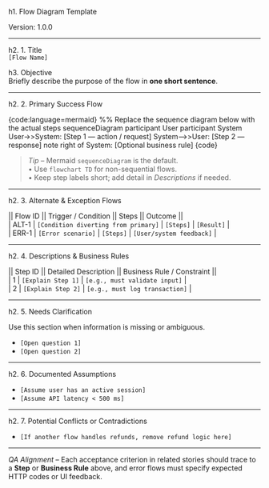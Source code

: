 <!--
  Title: Flow Diagram Template
  Purpose: Document user/system flows in Mermaid; include alt/error paths.
  Inputs: {Flow_Name}, {Objective}, {Primary_Flow}, {Alt_Flows},
          {Business_Rules}, {Assumptions}, {Conflicts}
  Usage: copy, replace, render Mermaid diagram.
-->
h1. Flow Diagram Template

Version: 1.0.0

---

h2. 1. Title  
`[Flow Name]`

h3. Objective  
Briefly describe the purpose of the flow in **one short sentence**.

---

h2. 2. Primary Success Flow  

{code:language=mermaid}
%% Replace the sequence diagram below with the actual steps
sequenceDiagram
    participant User
    participant System
    User->>System: [Step 1 — action / request]
    System-->>User: [Step 2 — response]
    note right of System: [Optional business rule]
{code}

> *Tip* – Mermaid `sequenceDiagram` is the default.  
> • Use `flowchart TD` for non-sequential flows.  
> • Keep step labels short; add detail in *Descriptions* if needed.

---

h2. 3. Alternate & Exception Flows  

|| Flow ID || Trigger / Condition || Steps || Outcome ||  
| ALT-1 | `[Condition diverting from primary]` | `[Steps]` | `[Result]` |  
| ERR-1 | `[Error scenario]` | `[Steps]` | `[User/system feedback]` |

---

h2. 4. Descriptions & Business Rules  

|| Step ID || Detailed Description || Business Rule / Constraint ||  
| 1 | `[Explain Step 1]` | `[e.g., must validate input]` |  
| 2 | `[Explain Step 2]` | `[e.g., must log transaction]` |

---

h2. 5. Needs Clarification  

Use this section when information is missing or ambiguous.

- `[Open question 1]`  
- `[Open question 2]`

---

h2. 6. Documented Assumptions  

- `[Assume user has an active session]`  
- `[Assume API latency < 500 ms]`

---

h2. 7. Potential Conflicts or Contradictions  

- `[If another flow handles refunds, remove refund logic here]`

---

*QA Alignment* – Each acceptance criterion in related stories should trace to a **Step** or **Business Rule** above, and error flows must specify expected HTTP codes or UI feedback.